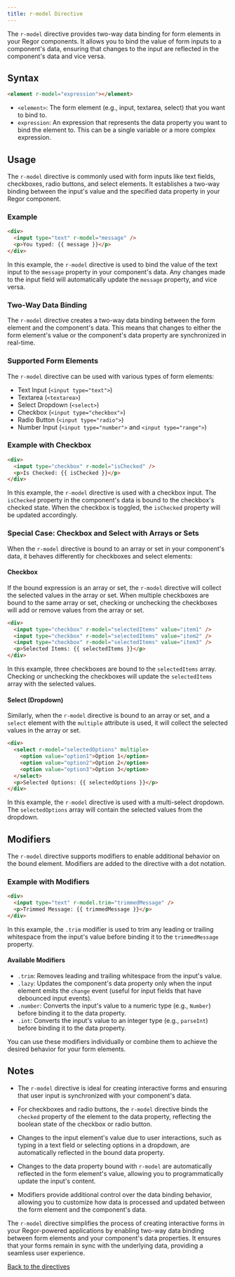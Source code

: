 ```yaml
---
title: r-model Directive
---
```



The `r-model` directive provides two-way data binding for form elements in your Regor components. It allows you to bind the value of form inputs to a component's data, ensuring that changes to the input are reflected in the component's data and vice versa.

## Syntax

```html
<element r-model="expression"></element>
```

- `<element>`: The form element (e.g., input, textarea, select) that you want to bind to.
- `expression`: An expression that represents the data property you want to bind the element to. This can be a single variable or a more complex expression.

## Usage

The `r-model` directive is commonly used with form inputs like text fields, checkboxes, radio buttons, and select elements. It establishes a two-way binding between the input's value and the specified data property in your Regor component.

### Example

```html
<div>
  <input type="text" r-model="message" />
  <p>You typed: {{ message }}</p>
</div>
```

In this example, the `r-model` directive is used to bind the value of the text input to the `message` property in your component's data. Any changes made to the input field will automatically update the `message` property, and vice versa.

### Two-Way Data Binding

The `r-model` directive creates a two-way data binding between the form element and the component's data. This means that changes to either the form element's value or the component's data property are synchronized in real-time.

### Supported Form Elements

The `r-model` directive can be used with various types of form elements:

- Text Input (`<input type="text">`)
- Textarea (`<textarea>`)
- Select Dropdown (`<select>`)
- Checkbox (`<input type="checkbox">`)
- Radio Button (`<input type="radio">`)
- Number Input (`<input type="number">` and `<input type="range">`)

### Example with Checkbox

```html
<div>
  <input type="checkbox" r-model="isChecked" />
  <p>Is Checked: {{ isChecked }}</p>
</div>
```

In this example, the `r-model` directive is used with a checkbox input. The `isChecked` property in the component's data is bound to the checkbox's checked state. When the checkbox is toggled, the `isChecked` property will be updated accordingly.

### Special Case: Checkbox and Select with Arrays or Sets

When the `r-model` directive is bound to an array or set in your component's data, it behaves differently for checkboxes and select elements:

#### Checkbox

If the bound expression is an array or set, the `r-model` directive will collect the selected values in the array or set. When multiple checkboxes are bound to the same array or set, checking or unchecking the checkboxes will add or remove values from the array or set.

```html
<div>
  <input type="checkbox" r-model="selectedItems" value="item1" />
  <input type="checkbox" r-model="selectedItems" value="item2" />
  <input type="checkbox" r-model="selectedItems" value="item3" />
  <p>Selected Items: {{ selectedItems }}</p>
</div>
```

In this example, three checkboxes are bound to the `selectedItems` array. Checking or unchecking the checkboxes will update the `selectedItems` array with the selected values.

#### Select (Dropdown)

Similarly, when the `r-model` directive is bound to an array or set, and a `select` element with the `multiple` attribute is used, it will collect the selected values in the array or set.

```html
<div>
  <select r-model="selectedOptions" multiple>
    <option value="option1">Option 1</option>
    <option value="option2">Option 2</option>
    <option value="option3">Option 3</option>
  </select>
  <p>Selected Options: {{ selectedOptions }}</p>
</div>
```

In this example, the `r-model` directive is used with a multi-select dropdown. The `selectedOptions` array will contain the selected values from the dropdown.

## Modifiers

The `r-model` directive supports modifiers to enable additional behavior on the bound element. Modifiers are added to the directive with a dot notation.

### Example with Modifiers

```html
<div>
  <input type="text" r-model.trim="trimmedMessage" />
  <p>Trimmed Message: {{ trimmedMessage }}</p>
</div>
```

In this example, the `.trim` modifier is used to trim any leading or trailing whitespace from the input's value before binding it to the `trimmedMessage` property.

#### Available Modifiers

- `.trim`: Removes leading and trailing whitespace from the input's value.
- `.lazy`: Updates the component's data property only when the input element emits the `change` event (useful for input fields that have debounced input events).
- `.number`: Converts the input's value to a numeric type (e.g., `Number`) before binding it to the data property.
- `.int`: Converts the input's value to an integer type (e.g., `parseInt`) before binding it to the data property.

You can use these modifiers individually or combine them to achieve the desired behavior for your form elements.

## Notes

- The `r-model` directive is ideal for creating interactive forms and ensuring that user input is synchronized with your component's data.

- For checkboxes and radio buttons, the `r-model` directive binds the `checked` property of the element to the data property, reflecting the boolean state of the checkbox or radio button.

- Changes to the input element's value due to user interactions, such as typing in a text field or selecting options in a dropdown, are automatically reflected in the bound data property.

- Changes to the data property bound with `r-model` are automatically reflected in the form element's value, allowing you to programmatically update the input's content.

- Modifiers provide additional control over the data binding behavior, allowing you to customize how data is processed and updated between the form element and the component's data.

The `r-model` directive simplifies the process of creating interactive forms in your Regor-powered applications by enabling two-way data binding between form elements and your component's data properties. It ensures that your forms remain in sync with the underlying data, providing a seamless user experience.

[Back to the directives](/directives/directives)
